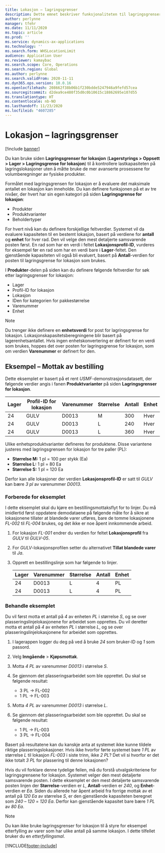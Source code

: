 ```yaml
---
title: Lokasjon – lagringsgrenser
description: Dette emnet beskriver funksjonaliteten til lagringsgrenser for lokasjon.
author: perlynne
manager: tfehr
ms.date: 11/11/2020
ms.topic: article
ms.prod: ''
ms.service: dynamics-ax-applications
ms.technology: ''
ms.search.form: WHSLocationLimit
audience: Application User
ms.reviewer: kamaybac
ms.search.scope: Core, Operations
ms.search.region: Global
ms.author: perlynne
ms.search.validFrom: 2020-11-11
ms.dyn365.ops.version: 10.0.16
ms.openlocfilehash: 208662f38b06b1f230bdde5247946a9fefd57cea
ms.sourcegitcommit: d2dea9ce480f35d0c0b10615c18862695e107d55
ms.translationtype: HT
ms.contentlocale: nb-NO
ms.lasthandoff: 11/23/2020
ms.locfileid: "4607285"
---
```

# <a name="location-stocking-limits"></a>Lokasjon – lagringsgrenser

[!include [banner](../includes/banner.md)]

Du kan bruke siden **Lagringsgrenser for lokasjon** (**Lagerstyrings \> Oppsett \> Lager \> Lagringsgrense for lokasjon**) til å kontrollere lastkapasiteten på lagringslokasjoner uten å måtte bruke de mer avanserte prosessene for volumberegninger av fysiske produkter.

Formålet med lagringsgrensen for lokasjon er å evaluere det maksimale antallet en lokasjon kan inneholde. Du kan definere funksjonen på et av tre nivåer, der hvert har sin egen kategori på siden **Lagringsgrense for lokasjon**:

- Produkter
- Produktvarianter
- Beholdertyper

For hvert nivå kan du definere forskjellige feltverdier. Systemet vil da evaluere kapasiteten til en bestemt lokasjon, basert på verdiene for **antall** og **enhet** for hver rad. Den vil velge den mest detaljerte samsvarende posten først. En rad som har en verdi i feltet **Lokasjonsprofil-ID**, vurderes for eksempel før en rad som har en verdi bare i **Lager**-feltet. Den gjenstående kapasiteten vil også bli evaluert, basert på **Antall**-verdien for posten til lagringsgrense for lokasjon som brukes.

I **Produkter**-delen på siden kan du definere følgende feltverdier for søk etter lagringsgrenser for lokasjon:

- Lager
- Profil-ID for lokasjon
- Lokasjon
- IDen for kategorien for pakkestørrelse
- Varenummer
- Enhet

> [!NOTE]
> Du trenger ikke definere en **enhetsverdi** for post for lagringsgrense for lokasjon. Lokasjonskapasitetsberegningene blir basert på lagerenhetsantallet. Hvis ingen enhetskonvertering er definert for en verdi som brukes, hoppes det over posten for lagringsgrense for lokasjon, som om verdien **Varenummer** er definert for den.

## <a name="example--purchase-order-receiving"></a>Eksempel – Mottak av bestilling

Dette eksemplet er basert på et rent *USMF*-demonstrasjonsdatasett, der følgende verdier angis i fanen **Produktvarianter** på siden **Lagringsgrenser for lokasjon**.

| Lager | Profil-ID for lokasjon | Varenummer | Størrelse | Antall | Enhet |
|-----------|---------------------|-------------|------|----------|------|
| 24        | GULV               | D0013       | M    | 300      | Hver   |
| 24        | GULV               | D0013       | L    | 240      | Hver   |
| 24        | GULV               | D0013       | L    | 360      | Hver   |

Ulike enhetsproduktvarianter defineres for produktene. Disse variantene justeres med lagringsgrensen for lokasjon for tre paller (PL):

- **Størrelse M:** 1 pl = 100 per stykk (Ea)
- **Størrelse L:** 1 pl = 80 Ea
- **Størrelse S:** 1 pl = 120 Ea

Derfor kan alle lokasjoner der verdien **Lokasjonsprofil-ID** er satt til *GULV* kan bære *3* *pl* av varenummer *D0013*.

### <a name="prepare-for-the-example"></a>Forberede for eksemplet

I dette eksemplet skal du kjøre en bestillingsmottaksflyt for to linjer. Du må imidlertid først oppdatere demodataene på følgende måte for å sikre at lokasjonene tillater at blandede varer utføres, bare de tomme lokasjonene *FL-002* til *FL-004* brukes, og det ikke er noe åpent innkommende arbeid.

1. For lokasjon *FL-001* endrer du verdien for feltet **Lokasjonsprofil** fra *GULV* til *GULV-05*.
1. For *GULV*-lokasjonsprofilen setter du alternativet **Tillat blandede varer** til *Ja*.
1. Opprett en bestillingslinje som har følgende to linjer.

    | Lager | Varenummer | Størrelse | Antall | Enhet |
    |-----------|-------------|------|----------|------|
    | 24        | D0013       | L    | 4        | PL   |
    | 24        | D0013       | L    | 4        | PL   |

### <a name="process-the-example"></a>Behandle eksemplet

Du vil først motta et antall på *4* av enheten *PL* i størrelse *S*, og se over plasseringslinjelokasjonene for arbeidet som opprettes. Du vil deretter motta et antall på *4* av enheten *PL* i størrelse *L*, og se over plasseringslinjelokasjonene for arbeidet som opprettes.

1. I lagerappen logger du deg på ved å bruke *24* som bruker-ID og *1* som passord.
1. Velg **Inngående** \> **Kjøpsmottak**.
1. Motta *4* *PL* av varenummer *D0013* i størrelse *S*.
1. Se gjennom det plasseringsarbeidet som ble opprettet. Du skal se følgende resultat:

    - 3 PL -\> FL-002
    - 1 PL -\> FL-003

1. Motta *4* *PL* av varenummer *D0013* i størrelse *L*.
1. Se gjennom det plasseringsarbeidet som ble opprettet. Du skal se følgende resultat:

    - 1 PL -\> FL-003
    - 3 PL -\> FL-004

Basert på resultatene kan du kanskje anta at systemet ikke kunne tildele riktige plasseringslokasjoner. Hvis ikke hvorfor førte systemet bare *1* *PL* av størrelse *L* til lokasjon *FL-003* i siste trinn, ikke *2* *PL*? Det vil si hvorfor er det ikke totalt *3* *PL* for plassering til denne lokasjonen?

Hvis du vil forklare denne tydelige feilen, må du forstå utvalgskriteriene for lagringsgrensene for lokasjon. Systemet velger den mest detaljerte samsvarende posten. I dette eksemplet er den mest detaljerte samsvarende posten linjen der **Størrelse**-verdien er *L*, **Antall**-verdien er *240*, og **Enhet**-verdien er *Ea*. Siden du allerede har åpent arbeid fra forrige mottak av et antall på *120* *Ea* av størrelse *S*, er den gjenstående kapasiteten beregnet som *240* – *120* = *120* *Ea*. Derfor kan gjenstående kapasitet bare bære *1* *PL* av *80* *Ea*.

> [!NOTE]
> Du kan ikke bruke lagringsgrenser for lokasjon til å styre for eksempel etterfylling av varer som har ulike antall på samme lokasjon. I dette tilfellet bruker du en *etterfyllingsmal*.


[!INCLUDE[footer-include](../../includes/footer-banner.md)]